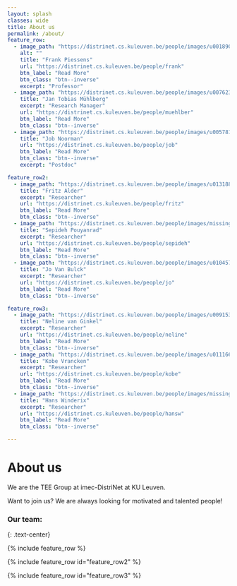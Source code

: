 ```yaml
---
layout: splash
classes: wide
title: About us
permalink: /about/
feature_row:
  - image_path: "https://distrinet.cs.kuleuven.be/people/images/u0018905.jpg"
    alt: ""
    title: "Frank Piessens"
    url: "https://distrinet.cs.kuleuven.be/people/frank"
    btn_label: "Read More"
    btn_class: "btn--inverse"
    excerpt: "Professor"
  - image_path: "https://distrinet.cs.kuleuven.be/people/images/u0076236.jpg"
    title: "Jan Tobias Mühlberg"
    excerpt: "Research Manager"
    url: "https://distrinet.cs.kuleuven.be/people/muehlber"
    btn_label: "Read More"
    btn_class: "btn--inverse"
  - image_path: "https://distrinet.cs.kuleuven.be/people/images/u0057811.jpg"
    title: "Job Noorman"
    url: "https://distrinet.cs.kuleuven.be/people/job"
    btn_label: "Read More"
    btn_class: "btn--inverse"
    excerpt: "Postdoc"

feature_row2:
  - image_path: "https://distrinet.cs.kuleuven.be/people/images/u0131883.jpg"
    title: "Fritz Alder"
    excerpt: "Researcher"
    url: "https://distrinet.cs.kuleuven.be/people/fritz"
    btn_label: "Read More"
    btn_class: "btn--inverse"
  - image_path: "https://distrinet.cs.kuleuven.be/people/images/missing.jpg"
    title: "Sepideh Pouyanrad"
    excerpt: "Researcher"
    url: "https://distrinet.cs.kuleuven.be/people/sepideh"
    btn_label: "Read More"
    btn_class: "btn--inverse"
  - image_path: "https://distrinet.cs.kuleuven.be/people/images/u0104574.jpg"
    title: "Jo Van Bulck"
    excerpt: "Researcher"
    url: "https://distrinet.cs.kuleuven.be/people/jo"
    btn_label: "Read More"
    btn_class: "btn--inverse"

feature_row3:
  - image_path: "https://distrinet.cs.kuleuven.be/people/images/u0091530.jpg"
    title: "Neline van Ginkel"
    excerpt: "Researcher"
    url: "https://distrinet.cs.kuleuven.be/people/neline"
    btn_label: "Read More"
    btn_class: "btn--inverse"
  - image_path: "https://distrinet.cs.kuleuven.be/people/images/u0111663.jpg"
    title: "Kobe Vrancken"
    excerpt: "Researcher"
    url: "https://distrinet.cs.kuleuven.be/people/kobe"
    btn_label: "Read More"
    btn_class: "btn--inverse"
  - image_path: "https://distrinet.cs.kuleuven.be/people/images/missing.jpg"            
    title: "Hans Winderix"
    excerpt: "Researcher"
    url: "https://distrinet.cs.kuleuven.be/people/hansw"
    btn_label: "Read More"
    btn_class: "btn--inverse"

---
```


<div class="feature__item--center">
   <div class="archive__item">
    <h1>About us</h1>       
    <p>
      We are the TEE Group at imec-DistriNet at KU Leuven.<br >
    </p>
    <p class="notice--info">Want to join us? We are always looking for motivated and talented people!</p>
    
  </div>
</div>

### Our team:
{: .text-center}

{% include feature_row %}

{% include feature_row id="feature_row2" %}

{% include feature_row id="feature_row3" %}

